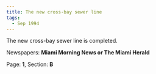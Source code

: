 ```yaml
---  
title: The new cross-bay sewer line  
tags:  
  - Sep 1994  
---  
```

  
The new cross-bay sewer line is completed.  
  
Newspapers: **Miami Morning News or The Miami Herald**  
  
Page: **1**, Section: **B** 
